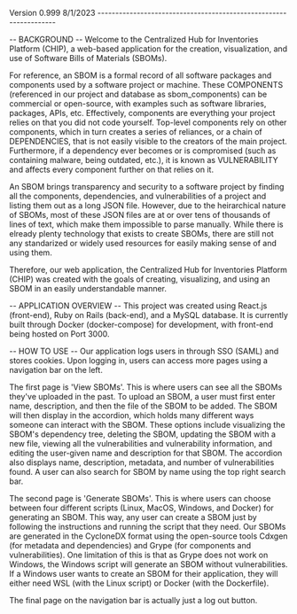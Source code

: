 
Version 0.999 8/1/2023 ------------------------------------------------------------------

-- BACKGROUND --
Welcome to the Centralized Hub for Inventories Platform (CHIP), a web-based application for the creation, visualization, and use of Software Bills of Materials (SBOMs).

For reference, an SBOM is a formal record of all software packages and components used by a software project or machine. These COMPONENTS (referenced in our project and database as sbom_components) can be commercial or open-source, with examples such as software libraries, packages, APIs, etc. Effectively, components are everything your project relies on that you did not code yourself. Top-level components rely on other components, which in turn creates a series of reliances, or a chain of DEPENDENCIES, that is not easily visible to the creators of the main project. Furthermore, if a dependency ever becomes or is compromised (such as containing malware, being outdated, etc.), it is known as VULNERABILITY and affects every component further on that relies on it. 

An SBOM brings transparency and security to a software project by finding all the components, dependencies, and vulnerabilities of a project and listing them out as a long JSON file. However, due to the heirarchical nature of SBOMs, most of these JSON files are at or over tens of thousands of lines of text, which make them impossible to parse manually. While there is elready plenty technology that exists to create SBOMs, there are still not any standarized or widely used resources for easily making sense of and using them. 

Therefore, our web application, the Centralized Hub for Inventories Platform (CHIP) was created with the goals of creating, visualizing, and using an SBOM in an easily understandable manner. 


-- APPLICATION OVERVIEW --
This project was created using React.js (front-end), Ruby on Rails (back-end), and a MySQL database. It is currently built through Docker (docker-compose) for development, with front-end being hosted on Port 3000. 


-- HOW TO USE --
Our application logs users in through SSO (SAML) and stores cookies. Upon logging in, users can access more pages using a navigation bar on the left. 

The first page is 'View SBOMs'. This is where users can see all the SBOMs they've uploaded in the past. To upload an SBOM, a user must first enter name, description, and then the file of the SBOM to be added. The SBOM will then display in the accordion, which holds many different ways someone can interact with the SBOM. These options include visualizing the SBOM's dependency tree, deleting the SBOM, updating the SBOM with a new file, viewing all the vulnerabilities and vulnerability information, and editing the user-given name and description for that SBOM. The accordion also displays name, description, metadata, and number of vulnerabilities found. A user can also search for SBOM by name using the top right search bar.

The second page is 'Generate SBOMs'. This is where users can choose between four different scripts (Linux, MacOS, Windows, and Docker) for generating an SBOM. This way, any user can create a SBOM just by following the instructions and running the script that they need. Our SBOMs are generated in the CycloneDX format using the open-source tools Cdxgen (for metadata and dependencies) and Grype (for components and vulnerabilities). One limitation of this is that as Grype does not work on Windows, the Windows script will generate an SBOM without vulnerabilities. If a Windows user wants to create an SBOM for their application, they will either need WSL (with the Linux script) or Docker (with the Dockerfile). 

The final page on the navigation bar is actually just a log out button. 




